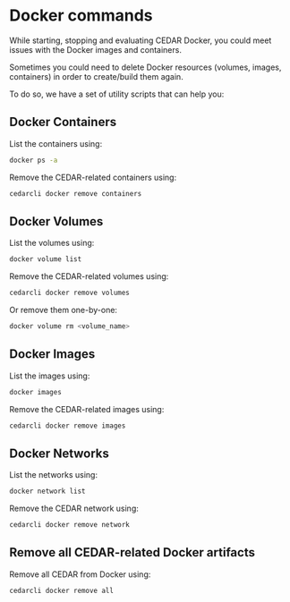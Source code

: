 # Docker commands

While starting, stopping and evaluating CEDAR Docker, you could meet issues with the Docker images and containers.

Sometimes you could need to delete Docker resources (volumes, images, containers) in order to create/build them again.

To do so, we have a set of utility scripts that can help you:

## Docker Containers

List the containers using:
```sh
docker ps -a
```

Remove the CEDAR-related containers using:
```sh
cedarcli docker remove containers
```

## Docker Volumes

List the volumes using:
```sh
docker volume list 
```

Remove the CEDAR-related volumes using:
```sh
cedarcli docker remove volumes 
```

Or remove them one-by-one:
```sh
docker volume rm <volume_name>
```

## Docker Images

List the images using:
```sh
docker images
```

Remove the CEDAR-related images using:
```sh
cedarcli docker remove images
```

## Docker Networks

List the networks using:
```sh
docker network list
```

Remove the CEDAR network using:
```sh
cedarcli docker remove network 
```

## Remove all CEDAR-related Docker artifacts

Remove all CEDAR from Docker using:
```sh
cedarcli docker remove all 
```
